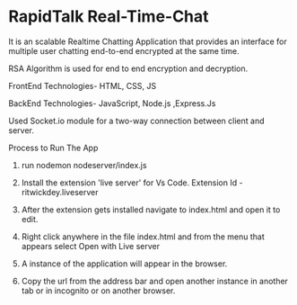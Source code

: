 # RapidTalk Real-Time-Chat
 It is an scalable Realtime Chatting Application that provides an interface for multiple user chatting end-to-end encrypted at the same time.

RSA Algorithm is used for end to end encryption and decryption.

FrontEnd Technologies- HTML, CSS, JS

BackEnd Technologies- JavaScript, Node.js ,Express.Js

Used Socket.io module for a two-way connection between client and server.




Process to Run The App

1. run nodemon nodeserver/index.js

2. Install the extension 'live server' for Vs Code. Extension Id - ritwickdey.liveserver

3. After the extension gets installed navigate to index.html and open it to edit.

4. Right click anywhere in the file index.html and from the menu that appears select Open with Live server

5. A instance of the application will appear in the browser.

6. Copy the url from the address bar and open another instance in another tab or in incognito or on another browser.



